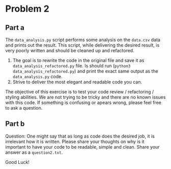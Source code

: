 # Problem 2

## Part a
The `data_analysis.py` script performs some analysis on the `data.csv` data and prints out the result. This script, while delivering the desired result, is very poorly written and should be cleaned up and refactored. 
1. The goal is to rewrite the code in the original file and save it as `data_analysis_refactored.py` file. Is should run (`python3 data_analysis_refactored.py`) and print the exact same output as the `data_analysis.py` code.
2. Strive to deliver the most elegant and readable code you can.

The objective of this exercise is to test your code review / refactoring / styling abilities. We are not trying to be tricky and there are no known issues with this code. If something is confusing or apears wrong, please feel free to ask a question.

## Part b
Question: One might say that as long as code does the desired job, it is irrelevant how it is written. Please share your thoughts on why is it important to have your code to be readable, simple and clean. Share your answer as a `question2.txt`.

Good Luck!
